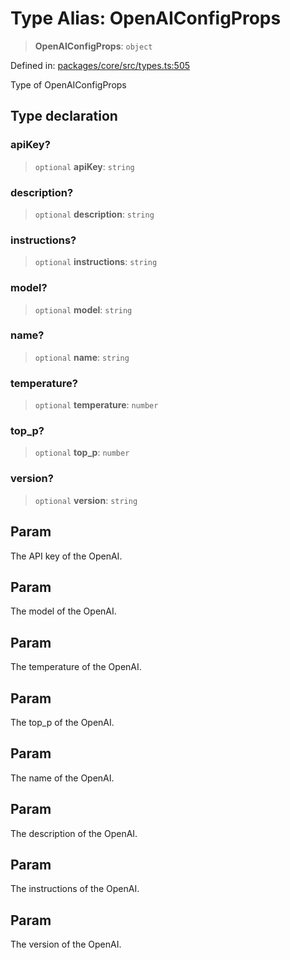 # Type Alias: OpenAIConfigProps

> **OpenAIConfigProps**: `object`

Defined in: [packages/core/src/types.ts:505](https://github.com/GeoDaCenter/openassistant/blob/7dec66552ed2da789768e26aca21ecb2918b5d3b/packages/core/src/types.ts#L505)

Type of OpenAIConfigProps

## Type declaration

### apiKey?

> `optional` **apiKey**: `string`

### description?

> `optional` **description**: `string`

### instructions?

> `optional` **instructions**: `string`

### model?

> `optional` **model**: `string`

### name?

> `optional` **name**: `string`

### temperature?

> `optional` **temperature**: `number`

### top\_p?

> `optional` **top\_p**: `number`

### version?

> `optional` **version**: `string`

## Param

The API key of the OpenAI.

## Param

The model of the OpenAI.

## Param

The temperature of the OpenAI.

## Param

The top_p of the OpenAI.

## Param

The name of the OpenAI.

## Param

The description of the OpenAI.

## Param

The instructions of the OpenAI.

## Param

The version of the OpenAI.
